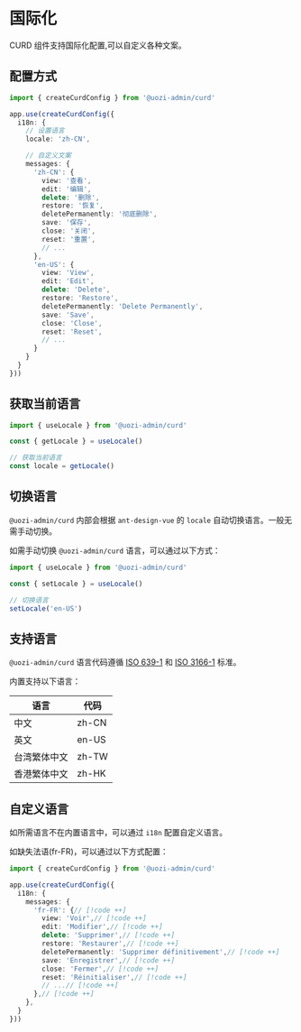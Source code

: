 # 国际化

CURD 组件支持国际化配置,可以自定义各种文案。

## 配置方式

```ts
import { createCurdConfig } from '@uozi-admin/curd'

app.use(createCurdConfig({
  i18n: {
    // 设置语言
    locale: 'zh-CN',

    // 自定义文案
    messages: {
      'zh-CN': {
        view: '查看',
        edit: '编辑',
        delete: '删除',
        restore: '恢复',
        deletePermanently: '彻底删除',
        save: '保存',
        close: '关闭',
        reset: '重置',
        // ...
      },
      'en-US': {
        view: 'View',
        edit: 'Edit',
        delete: 'Delete',
        restore: 'Restore',
        deletePermanently: 'Delete Permanently',
        save: 'Save',
        close: 'Close',
        reset: 'Reset',
        // ...
      }
    }
  }
}))
```

## 获取当前语言

```ts
import { useLocale } from '@uozi-admin/curd'

const { getLocale } = useLocale()

// 获取当前语言
const locale = getLocale()
```

## 切换语言

`@uozi-admin/curd` 内部会根据 `ant-design-vue` 的 `locale` 自动切换语言。一般无需手动切换。

如需手动切换 `@uozi-admin/curd` 语言，可以通过以下方式：

```ts
import { useLocale } from '@uozi-admin/curd'

const { setLocale } = useLocale()

// 切换语言
setLocale('en-US')
```

## 支持语言

`@uozi-admin/curd` 语言代码遵循 [ISO 639-1](https://zh.wikipedia.org/wiki/ISO_639-1) 和 [ISO 3166-1](https://zh.wikipedia.org/wiki/ISO_3166-1) 标准。

内置支持以下语言：

| 语言 | 代码 |
| --- | --- |
| 中文 | zh-CN |
| 英文 | en-US |
| 台湾繁体中文 | zh-TW |
| 香港繁体中文 | zh-HK |

## 自定义语言

如所需语言不在内置语言中，可以通过 `i18n` 配置自定义语言。

如缺失法语(fr-FR)，可以通过以下方式配置：

```ts
import { createCurdConfig } from '@uozi-admin/curd'

app.use(createCurdConfig({
  i18n: {
    messages: {
      'fr-FR': {// [!code ++]
        view: 'Voir',// [!code ++]
        edit: 'Modifier',// [!code ++]
        delete: 'Supprimer',// [!code ++]
        restore: 'Restaurer',// [!code ++]
        deletePermanently: 'Supprimer définitivement',// [!code ++]
        save: 'Enregistrer',// [!code ++]
        close: 'Fermer',// [!code ++]
        reset: 'Réinitialiser',// [!code ++]
        // ...// [!code ++]
      },// [!code ++]
    },
  }
})) 
```

